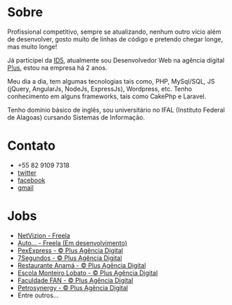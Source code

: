 # Sobre

Profissional competitivo, sempre se atualizando, nenhum outro vício além de desenvolver, gosto muito de linhas de código e pretendo chegar longe, mas muito longe!

Já participei da <a href="http://id5.com.br">ID5</a>, atualmente sou Desenvolvedor Web na agência digital <a href="http://plus.com.vc">P!us</a>, estou na empresa há 2 anos.

Meu dia a dia, tem algumas tecnologias tais como, PHP, MySql/SQL, JS (jQuery, AngularJs, NodeJs, ExpressJs), Wordpress, etc.
Tenho conhecimento em alguns frameworks, tais como CakePhp e Laravel.

Tenho domínio básico de inglês, sou universitário no IFAL (Instituto Federal de Alagoas) cursando Sistemas de Informação.

# Contato

<ul>
  <li><span>+55 82 9109 7318</span></li>
  <li><a href="https://twitter.com/devthiagolino">twitter</span></li>
  <li><a href="https://www.facebook.com/thiagolinosantos">facebook</span></li>
  <li><a href="malito:devthiagolino@gmail.com">gmail</a></li>
</ul>

# Jobs

<ul>
  <li><a href="http://netvizion.com.br">NetVizion - Freela</a></li>
  <li><a href="http://autovizion.com.br">Auto... - Freela (Em desenvolvimento)</a></li>
  <li><a href="http://pexexpress.com.br">PexExpress</a><a href="http://plus.com.vc"> - &#169; Plus Agência Digital</a></li>
  <li><a href="http://7segundos.com.br">7Segundos</a><a href="http://plus.com.vc"> - &#169; Plus Agência Digital</a></li>
  <li><a href="http://restauranteanama.com.br/">Restaurante Anamá</a><a href="http://plus.com.vc"> - &#169; Plus Agência Digital</a></li>
  <li><a href="http://monteirolobatomaceio.com.br">Escola Monteiro Lobato</a><a href="http://plus.com.vc"> - &#169; Plus Agência Digital</a></li>
  <li><a href="http://fan-edu.com.br/">Faculdade FAN</a><a href="http://plus.com.vc"> - &#169; Plus Agência Digital</a></li>
  <li><a href="http://www.petrosynergy.com.br/">Petrosynergy</a><a href="http://plus.com.vc"> - &#169; Plus Agência Digital</a></li>
  <li>Entre outros...</li>
</ul>

